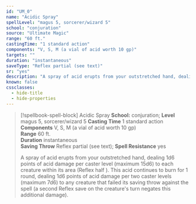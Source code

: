 ```yaml
---
id: "UM_0"
name: "Acidic Spray"
spellLevel: "magus 5, sorcerer/wizard 5"
school: "conjuration"
source: "Ultimate Magic"
range: "60 ft."
castingTime: "1 standard action"
components: "V, S, M (a vial of acid worth 10 gp)"
targets: ""
duration: "instantaneous"
saveType: "Reflex partial (see text)"
sr: "yes"
description: "A spray of acid erupts from your outstretched hand, dealing 1d6 points of acid damage per caster level (maximum 15d6) to each creature within its area (Reflex half ). This acid continues to burn for 1 round, dealing 1d6 points of acid damage per two caster levels (maximum 7d6) to any creature that failed its saving throw against the spell (a second Reflex save on the creature's turn negates this additional damage)."
known: false
cssclasses:
  - hide-title
  - hide-properties
---
```


> [!spellbook-spell-block] Acidic Spray
> **School:** conjuration; **Level** magus 5, sorcerer/wizard 5
> **Casting Time** 1 standard action  
> **Components** V, S, M (a vial of acid worth 10 gp)  
> **Range** 60 ft.  
> **Duration** instantaneous  
> **Saving Throw** Reflex partial (see text); **Spell Resistance** yes
> 
> A spray of acid erupts from your outstretched hand, dealing 1d6 points of acid damage per caster level (maximum 15d6) to each creature within its area (Reflex half ). This acid continues to burn for 1 round, dealing 1d6 points of acid damage per two caster levels (maximum 7d6) to any creature that failed its saving throw against the spell (a second Reflex save on the creature's turn negates this additional damage).